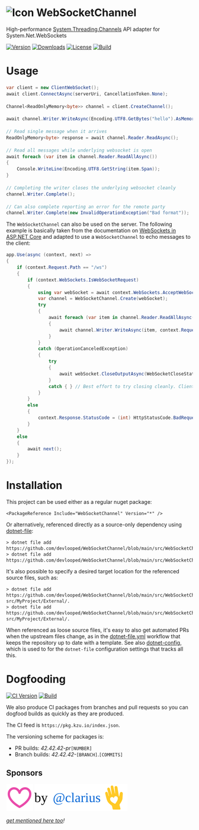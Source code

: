 ![Icon](https://raw.githubusercontent.com/devlooped/WebSocketChannel/main/assets/img/icon.png) WebSocketChannel
============

High-performance [System.Threading.Channels](https://devblogs.microsoft.com/dotnet/an-introduction-to-system-threading-channels/) API adapter for System.Net.WebSockets

[![Version](https://img.shields.io/nuget/v/WebSocketChannel.svg?color=royalblue)](https://www.nuget.org/packages/WebSocketChannel)
[![Downloads](https://img.shields.io/nuget/dt/WebSocketChannel.svg?color=green)](https://www.nuget.org/packages/WebSocketChannel)
[![License](https://img.shields.io/github/license/devlooped/WebSocketChannel.svg?color=blue)](https://github.com/devlooped/WebSocketChannel/blob/main/license.txt)
[![Build](https://github.com/devlooped/WebSocketChannel/workflows/build/badge.svg?branch=main)](https://github.com/devlooped/WebSocketChannel/actions)

# Usage

```csharp
var client = new ClientWebSocket();
await client.ConnectAsync(serverUri, CancellationToken.None);

Channel<ReadOnlyMemory<byte>> channel = client.CreateChannel();

await channel.Writer.WriteAsync(Encoding.UTF8.GetBytes("hello").AsMemory());

// Read single message when it arrives
ReadOnlyMemory<byte> response = await channel.Reader.ReadAsync();

// Read all messages while underlying websocket is open
await foreach (var item in channel.Reader.ReadAllAsync())
{
    Console.WriteLine(Encoding.UTF8.GetString(item.Span));
}

// Completing the writer closes the underlying websocket cleanly
channel.Writer.Complete();

// Can also complete reporting an error for the remote party
channel.Writer.Complete(new InvalidOperationException("Bad format"));
```


The `WebSocketChannel` can also be used on the server. The following example is basically 
taken from the documentation on [WebSockets in ASP.NET Core](https://docs.microsoft.com/en-us/aspnet/core/fundamentals/websockets?view=aspnetcore-5.0#configure-the-middleware) 
and adapted to use a `WebSocketChannel` to echo messages to the client:

```csharp
app.Use(async (context, next) =>
{
    if (context.Request.Path == "/ws")
    {
        if (context.WebSockets.IsWebSocketRequest)
        {
            using var webSocket = await context.WebSockets.AcceptWebSocketAsync();
            var channel = WebSocketChannel.Create(webSocket);
            try
            {
                await foreach (var item in channel.Reader.ReadAllAsync(context.RequestAborted))
                {
                    await channel.Writer.WriteAsync(item, context.RequestAborted);
                }
            }
            catch (OperationCanceledException)
            {
                try
                {
                    await webSocket.CloseOutputAsync(WebSocketCloseStatus.NormalClosure, null, default);
                }
                catch { } // Best effort to try closing cleanly. Client may be entirely gone.
            }
        }
        else
        {
            context.Response.StatusCode = (int) HttpStatusCode.BadRequest;
        }
    }
    else
    {
        await next();
    }
});
```

# Installation

This project can be used either as a regular nuget package:

```
<PackageReference Include="WebSocketChannel" Version="*" />
```

Or alternatively, referenced directly as a source-only dependency using [dotnet-file](https://www.nuget.org/packages/dotnet-file):

```
> dotnet file add https://github.com/devlooped/WebSocketChannel/blob/main/src/WebSocketChannel/WebSocketChannel.cs
> dotnet file add https://github.com/devlooped/WebSocketChannel/blob/main/src/WebSocketChannel/WebSocketExtensions.cs
```

It's also possible to specify a desired target location for the referenced source files, such as:

```
> dotnet file add https://github.com/devlooped/WebSocketChannel/blob/main/src/WebSocketChannel/WebSocketChannel.cs src/MyProject/External/.
> dotnet file add https://github.com/devlooped/WebSocketChannel/blob/main/src/WebSocketChannel/WebSocketExtensions.cs src/MyProject/External/.
```

When referenced as loose source files, it's easy to also get automated PRs when the upstream files change, 
as in the [dotnet-file.yml](https://github.com/devlooped/dotnet-file/blob/main/.github/workflows/dotnet-file.yml) workflow that 
keeps the repository up to date with a template. See also [dotnet-config](https://dotnetconfig.org), which is used to 
for the `dotnet-file` configuration settings that tracks all this.



# Dogfooding

[![CI Version](https://img.shields.io/endpoint?url=https://shields.kzu.io/vpre/WebSocketChannel/main&label=nuget.ci&color=brightgreen)](https://pkg.kzu.io/index.json)
[![Build](https://github.com/devlooped/WebSocketChannel/workflows/build/badge.svg?branch=main)](https://github.com/devlooped/WebSocketChannel/actions)

We also produce CI packages from branches and pull requests so you can dogfood builds as quickly as they are produced. 

The CI feed is `https://pkg.kzu.io/index.json`. 

The versioning scheme for packages is:

- PR builds: *42.42.42-pr*`[NUMBER]`
- Branch builds: *42.42.42-*`[BRANCH]`.`[COMMITS]`



## Sponsors

[![sponsored](https://raw.githubusercontent.com/devlooped/oss/main/assets/images/sponsors.svg)](https://github.com/sponsors/devlooped) [![clarius](https://raw.githubusercontent.com/clarius/branding/main/logo/byclarius.svg)](https://github.com/clarius)[![clarius](https://raw.githubusercontent.com/clarius/branding/main/logo/logo.svg)](https://github.com/clarius)

*[get mentioned here too](https://github.com/sponsors/devlooped)!*

